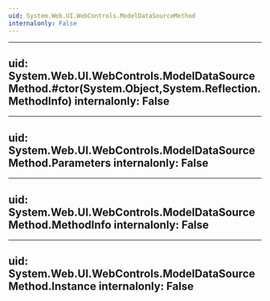 ```yaml
---
uid: System.Web.UI.WebControls.ModelDataSourceMethod
internalonly: False
---
```


---
uid: System.Web.UI.WebControls.ModelDataSourceMethod.#ctor(System.Object,System.Reflection.MethodInfo)
internalonly: False
---

---
uid: System.Web.UI.WebControls.ModelDataSourceMethod.Parameters
internalonly: False
---

---
uid: System.Web.UI.WebControls.ModelDataSourceMethod.MethodInfo
internalonly: False
---

---
uid: System.Web.UI.WebControls.ModelDataSourceMethod.Instance
internalonly: False
---
